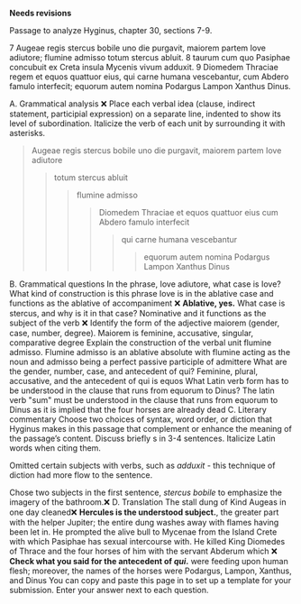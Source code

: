 **Needs revisions**

Passage to analyze
Hyginus, chapter 30, sections 7-9.

7 Augeae regis stercus bobile uno die purgavit, maiorem partem Iove adiutore; flumine admisso totum stercus abluit.
8 taurum cum quo Pasiphae concubuit ex Creta insula Mycenis vivum adduxit.
9 Diomedem Thraciae regem et equos quattuor eius, qui carne humana vescebantur, cum Abdero famulo interfecit; equorum autem nomina Podargus Lampon Xanthus Dinus.

A. Grammatical analysis ❌
Place each verbal idea (clause, indirect statement, participial expression) on a separate line, indented to show its level of subordination. Italicize the verb of each unit by surrounding it with asterisks.
>Augeae regis stercus bobile uno die purgavit, maiorem partem Iove adiutore
>>totum stercus abluit
>>>flumine admisso
>>>>Diomedem Thraciae et equos quattuor eius cum Abdero famulo interfecit
>>>>>qui carne humana vescebantur
>>>>>>equorum autem nomina Podargus Lampon Xanthus Dinus

B. Grammatical questions
In the phrase, Iove adiutore, what case is Iove? What kind of construction is this phrase
  Iove is in the ablative case and functions as the ablative of accompaniment  ❌ **Ablative, yes.**
What case is stercus, and why is it in that case?
  Nominative and it functions as the subject of the verb ❌
Identify the form of the adjective maiorem (gender, case, number, degree).
  Maiorem is feminine, accusative, singular, comparative degree
Explain the construction of the verbal unit flumine admisso.
  Flumine admisso is an ablative absolute with flumine acting as the noun and admisso being a perfect passive participle of admittere
What are the gender, number, case, and antecedent of qui?
  Feminine, plural, accusative, and the antecedent of qui is equos
What Latin verb form has to be understood in the clause that runs from equorum to Dinus?
  The latin verb "sum" must be understood in the clause that runs from equorum to Dinus as it is implied that the four horses are already dead
C. Literary commentary
Choose two choices of syntax, word order, or diction that Hyginus makes in this passage that complement or enhance the meaning of the passage’s content. Discuss briefly s in 3-4 sentences. Italicize Latin words when citing them.
 
 Omitted certain subjects with verbs, such as _adduxit_ - this technique of diction had more flow to the sentence.
  
 Chose two subjects in the first sentence, _stercus bobile_ to emphasize the imagery of the bathroom.❌
D. Translation
  The stall dung of Kind Augeas in one day cleaned❌ **Hercules is the understood subject.**, the greater part with the helper Jupiter; the entire dung washes away with flames having been let in. He prompted the alive bull to Mycenae from the Island Crete with which Pasiphae has sexual intercourse with. He killed King Diomedes of Thrace and the four horses of him with the servant Abderum which ❌ **Check what you said for the antecedent of *qui*.** were feeding upon human flesh; moreover, the names of the horses were Podargus, Lampon, Xanthus, and Dinus
You can copy and paste this page in to set up a template for your submission. Enter your answer next to each question.

